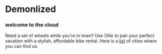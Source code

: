 <html>
<head>
 
  <meta charset="utf-8"/>
  <link rel="stylesheet" type="text/css" href="main.css">
</head>
<body>
  <h1>Demonlized</h1>
  <h3>welcome to the cloud</h3>
  <p>Need a set of wheels while you're in town? Use Ollie to pair your perfect vacation with a stylish, affordable bike rental. Here is a <a href="cities.html">list</a> of cities where you can find us.</p>

</body>
</html>

